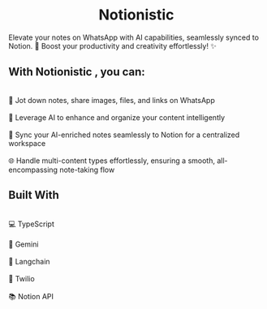 <h1 align="center">Notionistic</h1>

Elevate your notes on WhatsApp with AI capabilities, seamlessly synced to Notion. 🚀 Boost your productivity and creativity effortlessly! ✨

<h2>With Notionistic , you can:</h2>

<br>📝 Jot down notes, share images, files, and links on WhatsApp</br>
<br>🧠 Leverage AI to enhance and organize your content intelligently</br>
<br>📂 Sync your AI-enriched notes seamlessly to Notion for a centralized workspace</br>
<br>🌐 Handle multi-content types effortlessly, ensuring a smooth, all-encompassing note-taking flow</br>

<h2>Built With</h2>

<br>💻 TypeScript </br>
<br>🤖 Gemini</br>
<br>🔗 Langchain</br>
<br>📲 Twilio</br>
<br>📚 Notion API</br>
